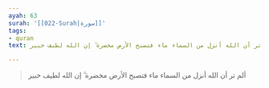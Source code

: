 ```yaml
---
ayah: 63
surah: '[[022-Surah|سورة]]'
tags:
- quran
text: ألم تر أن الله أنزل من السماء ماء فتصبح الأرض مخضرة ۗ إن الله لطيف خبير

---
```

> ألم تر أن الله أنزل من السماء ماء فتصبح الأرض مخضرة ۗ إن الله لطيف خبير
